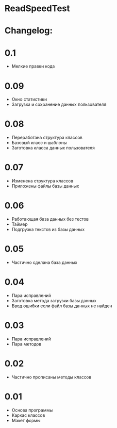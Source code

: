 # ReadSpeedTest
# Changelog:
# 0.1
- Мелкие правки кода

# 0.09
- Окно статистики
- Загрузка и сохранение данных пользователя

# 0.08
- Переработана структура классов
- Базовый класс и шаблоны
- Заготовка класса данных пользователя

# 0.07
- Изменена структура классов
- Приложены файлы базы данных

# 0.06
- Работающая база данных без тестов
- Таймер
- Подгрузка текстов из базы данных

# 0.05
- Частично сделана база данных

# 0.04
- Пара исправлений
- Заготовка метода загрузки базы данных
- Ввод ошибки если файл базы данных не найден

# 0.03
- Пара исправлений
- Пара методов

# 0.02
- Частично прописаны методы классов

# 0.01
- Основа программы
- Каркас классов
- Макет формы
